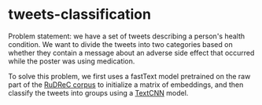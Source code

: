 # tweets-classification

Problem statement: we have a set of tweets describing a person's health condition. We want to divide the tweets into two categories based on whether they contain a message about an adverse side effect that occurred while the poster was using medication.

To solve this problem, we first uses a fastText model pretrained on the raw part of the [RuDReC corpus](https://github.com/cimm-kzn/RuDReC) to initialize a matrix of embeddings, and then classify the tweets into groups using a [TextCNN](https://github.com/ShawnyXiao/TextClassification-Keras/tree/master/model/TextCNN) model.
